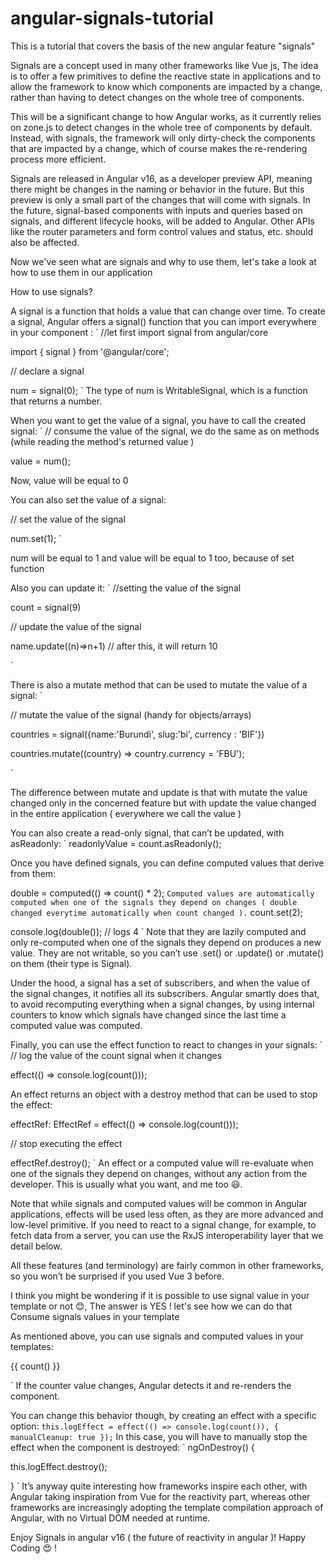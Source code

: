 # angular-signals-tutorial
This is a tutorial that covers the basis of the new angular feature "signals"

Signals are a concept used in many other frameworks like Vue js, The idea is to offer a few primitives to define the reactive state in applications and to allow the framework to know which components are impacted by a change, rather than having to detect changes on the whole tree of components.

This will be a significant change to how Angular works, as it currently relies on zone.js to detect changes in the whole tree of components by default. Instead, with signals, the framework will only dirty-check the components that are impacted by a change, which of course makes the re-rendering process more efficient.

Signals are released in Angular v16, as a developer preview API, meaning there might be changes in the naming or behavior in the future. But this preview is only a small part of the changes that will come with signals. In the future, signal-based components with inputs and queries based on signals, and different lifecycle hooks, will be added to Angular. Other APIs like the router parameters and form control values and status, etc. should also be affected.

Now we've seen what are signals and why to use them, let's take a look at how to use them in our application

How to use signals?

A signal is a function that holds a value that can change over time. To create a signal, Angular offers a signal() function that you can import everywhere in your component :
`
//let first import signal from angular/core

import { signal } from '@angular/core';

// declare a signal

num = signal(0);
`
The type of num is WritableSignal<number>, which is a function that returns a number.

When you want to get the value of a signal, you have to call the created signal:
`
// consume the value of the signal, we do the same as on methods (while reading the method's returned value )

value = num();

Now, value will be equal to 0

You can also set the value of a signal:

// set the value of the signal

num.set(1);
`

num will be equal to 1 and value will be equal to 1 too, because of set function

Also you can update it:
`
//setting the value of the signal

count = signal(9)

// update the value of the signal

name.update((n)=>n+1) // after this, it will return 10

`

There is also a mutate method that can be used to mutate the value of a signal:
`

// mutate the value of the signal (handy for objects/arrays)

countries = signal({name:'Burundi', slug:'bi', currency : 'BIF'})

countries.mutate((country) => country.currency = 'FBU');

`

The difference between mutate and update is that with mutate the value changed only in the concerned feature but with update the value changed in the entire application ( everywhere we call the value )

You can also create a read-only signal, that can’t be updated, with asReadonly:
`
readonlyValue = count.asReadonly();

Once you have defined signals, you can define computed values that derive from them:

double = computed(() => count() * 2);
`
Computed values are automatically computed when one of the signals they depend on changes ( double changed everytime automatically when count changed ).
`
count.set(2);

console.log(double()); // logs 4
`
Note that they are lazily computed and only re-computed when one of the signals they depend on produces a new value. They are not writable, so you can’t use .set() or .update() or .mutate() on them (their type is Signal<T>).

Under the hood, a signal has a set of subscribers, and when the value of the signal changes, it notifies all its subscribers. Angular smartly does that, to avoid recomputing everything when a signal changes, by using internal counters to know which signals have changed since the last time a computed value was computed.

Finally, you can use the effect function to react to changes in your signals:
`
// log the value of the count signal when it changes

effect(() => console.log(count()));

An effect returns an object with a destroy method that can be used to stop the effect:

effectRef: EffectRef = effect(() => console.log(count()));

// stop executing the effect

effectRef.destroy();
`
An effect or a computed value will re-evaluate when one of the signals they depend on changes, without any action from the developer. This is usually what you want, and me too 😃.

Note that while signals and computed values will be common in Angular applications, effects will be used less often, as they are more advanced and low-level primitive. If you need to react to a signal change, for example, to fetch data from a server, you can use the RxJS interoperability layer that we detail below.

All these features (and terminology) are fairly common in other frameworks, so you won’t be surprised if you used Vue 3 before.

I think you might be wondering if it is possible to use signal value in your template or not 😊, The answer is YES ! let's see how we can do that
Consume signals values in your template

As mentioned above, you can use signals and computed values in your templates:
`
`<p>{{ count() }}</p>
`
If the counter value changes, Angular detects it and re-renders the component.

You can change this behavior though, by creating an effect with a specific option:
`
this.logEffect = effect(() => console.log(count()), { manualCleanup: true });
`
In this case, you will have to manually stop the effect when the component is destroyed:
`
ngOnDestroy() {

  this.logEffect.destroy();
  
}
`
It’s anyway quite interesting how frameworks inspire each other, with Angular taking inspiration from Vue for the reactivity part, whereas other frameworks are increasingly adopting the template compilation approach of Angular, with no Virtual DOM needed at runtime.

Enjoy Signals in angular v16 ( the future of reactivity in angular )!
Happy Coding 😍 !
